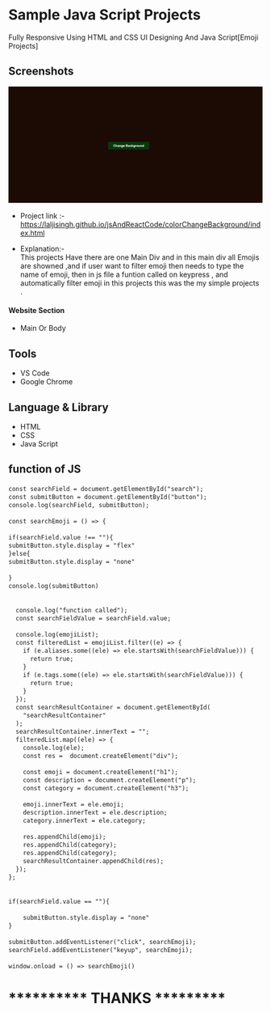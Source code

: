 # Sample Java Script Projects 

Fully Responsive Using HTML and CSS UI Designing
And Java Script[Emoji Projects]

## Screenshots

 ![App Screenshot](https://raw.githubusercontent.com/laljisingh/jsAndReactCode/main/colorChangeBackground/Capture.JPG)


- Project link :-  https://laljisingh.github.io/jsAndReactCode/colorChangeBackground/index.html


- Explanation:-  
This projects Have there are one Main Div and in this main div all Emojis are showned ,and if user want to filter emoji then needs to type the name of emoji, then in js file a funtion called on keypress , and automatically filter emoji in this projects this was the my simple projects .
#### Website Section
* Main Or Body
## Tools
- VS Code
- Google Chrome
## Language & Library
- HTML
- CSS
- Java Script
## function of JS
```
const searchField = document.getElementById("search");
const submitButton = document.getElementById("button");
console.log(searchField, submitButton);

const searchEmoji = () => {

if(searchField.value !== ""){
submitButton.style.display = "flex"
}else{
submitButton.style.display = "none"

}
console.log(submitButton)


  console.log("function called");
  const searchFieldValue = searchField.value;

  console.log(emojiList);
  const filteredList = emojiList.filter((e) => {
    if (e.aliases.some((ele) => ele.startsWith(searchFieldValue))) {
      return true;
    }
    if (e.tags.some((ele) => ele.startsWith(searchFieldValue))) {
      return true;
    }
  });
  const searchResultContainer = document.getElementById(
    "searchResultContainer"
  );
  searchResultContainer.innerText = "";
  filteredList.map((ele) => {
    console.log(ele);
    const res =  document.createElement("div");

    const emoji = document.createElement("h1");
    const description = document.createElement("p");
    const category = document.createElement("h3");

    emoji.innerText = ele.emoji;
    description.innerText = ele.description;
    category.innerText = ele.category;

    res.appendChild(emoji);
    res.appendChild(category);
    res.appendChild(category);
    searchResultContainer.appendChild(res);
  });
};


if(searchField.value == ""){

	submitButton.style.display = "none"
}

submitButton.addEventListener("click", searchEmoji);
searchField.addEventListener("keyup", searchEmoji);

window.onload = () => searchEmoji()

```


      
   



# ********** **THANKS** *********